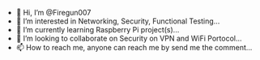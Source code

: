 - 👋 Hi, I’m @Firegun007
- 👀 I’m interested in Networking, Security, Functional Testing...
- 🌱 I’m currently learning Raspberry Pi project(s)...
- 💞️ I’m looking to collaborate on Security on VPN and WiFi Portocol...
- 📫 How to reach me, anyone can reach me by send me the comment...

<!---
Firegun007/Firegun007 is a ✨ special ✨ repository because its `README.md` (this file) appears on your GitHub profile.
You can click the Preview link to take a look at your changes.
--->
